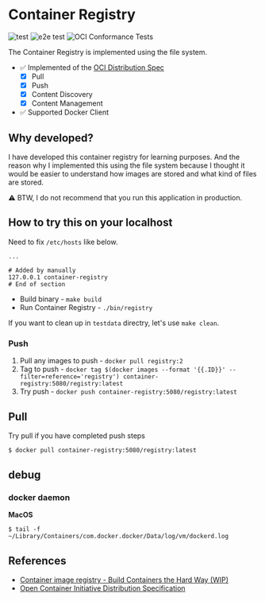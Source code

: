 # Container Registry

![test](https://github.com/Code-Hex/container-registry/workflows/test/badge.svg) ![e2e test](https://github.com/Code-Hex/container-registry/workflows/e2e%20test/badge.svg) ![OCI Conformance Tests](https://github.com/Code-Hex/container-registry/workflows/OCI%20Conformance%20Tests/badge.svg)

The Container Registry is implemented using the file system.

- ✅ Implemented of the [OCI Distribution Spec](https://github.com/opencontainers/distribution-spec/blob/master/spec.md)
  - [x] Pull
  - [x] Push
  - [x] Content Discovery
  - [x] Content Management
- ✅ Supported Docker Client

## Why developed?

I have developed this container registry for learning purposes. And the reason why I implemented this using the file system because I thought it would be easier to understand how images are stored and what kind of files are stored.

⚠ BTW, I do not recommend that you run this application in production.

## How to try this on your localhost

Need to fix `/etc/hosts` like below.

```
...

# Added by manually
127.0.0.1 container-registry
# End of section
```


- Build binary - `make build`
- Run Container Registry - `./bin/registry`

If you want to clean up in `testdata` directry, let's use `make clean`.

### Push

1. Pull any images to push - `docker pull registry:2`
2. Tag to push - `docker tag $(docker images --format '{{.ID}}' --filter=reference='registry') container-registry:5080/registry:latest`
3. Try push - `docker push container-registry:5080/registry:latest`

## Pull

Try pull if you have completed push steps

```sh
$ docker pull container-registry:5080/registry:latest
```

## debug

### docker daemon

**MacOS**

```
$ tail -f ~/Library/Containers/com.docker.docker/Data/log/vm/dockerd.log
```

## References

- [Container image registry - Build Containers the Hard Way (WIP)](https://containers.gitbook.io/build-containers-the-hard-way/#container-image-registry)
- [Open Container Initiative Distribution Specification](https://github.com/opencontainers/distribution-spec/blob/master/spec.md)